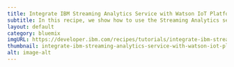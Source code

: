 ```yaml
---
title: Integrate IBM Streaming Analytics Service with Watson IoT Platform
subtitle: In this recipe, we show how to use the Streaming Analytics service to analyze the events published by IoT devices, on the IBM Watson IoT Platform.
layout: default
category: bluemix
imgURL: https://developer.ibm.com/recipes/tutorials/integrate-ibm-streaming-analytics-service-with-watson-iot-platform/
thumbnail: integrate-ibm-streaming-analytics-service-with-watson-iot-platform.png
alt: image-alt
---
```

